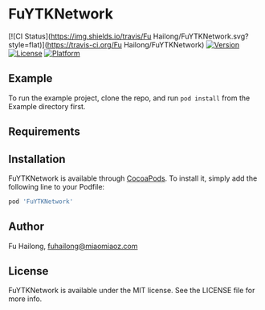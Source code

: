 # FuYTKNetwork

[![CI Status](https://img.shields.io/travis/Fu Hailong/FuYTKNetwork.svg?style=flat)](https://travis-ci.org/Fu Hailong/FuYTKNetwork)
[![Version](https://img.shields.io/cocoapods/v/FuYTKNetwork.svg?style=flat)](https://cocoapods.org/pods/FuYTKNetwork)
[![License](https://img.shields.io/cocoapods/l/FuYTKNetwork.svg?style=flat)](https://cocoapods.org/pods/FuYTKNetwork)
[![Platform](https://img.shields.io/cocoapods/p/FuYTKNetwork.svg?style=flat)](https://cocoapods.org/pods/FuYTKNetwork)

## Example

To run the example project, clone the repo, and run `pod install` from the Example directory first.

## Requirements

## Installation

FuYTKNetwork is available through [CocoaPods](https://cocoapods.org). To install
it, simply add the following line to your Podfile:

```ruby
pod 'FuYTKNetwork'
```

## Author

Fu Hailong, fuhailong@miaomiaoz.com

## License

FuYTKNetwork is available under the MIT license. See the LICENSE file for more info.

